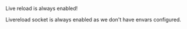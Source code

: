 Live reload is always enabled!

Livereload socket is always enabled as we don't have envars configured.
